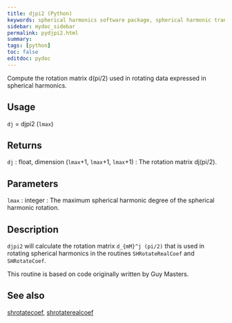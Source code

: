 ```yaml
---
title: djpi2 (Python)
keywords: spherical harmonics software package, spherical harmonic transform, legendre functions, multitaper spectral analysis, fortran, Python, gravity, magnetic field
sidebar: mydoc_sidebar
permalink: pydjpi2.html
summary:
tags: [python]
toc: false
editdoc: pydoc
---
```


Compute the rotation matrix d(pi/2) used in rotating data expressed in spherical harmonics.

## Usage

`dj` = djpi2 (`lmax`)

## Returns

`dj` : float, dimension (`lmax`+1, `lmax`+1, `lmax`+1)
:   The rotation matrix dj(pi/2).

## Parameters

`lmax` : integer
:   The maximum spherical harmonic degree of the spherical harmonic rotation.

## Description

`djpi2` will calculate the rotation matrix `d_{mM}^j (pi/2)` that is used in rotating spherical harmonics in the routines `SHRotateRealCoef` and `SHRotateCoef`.

This routine is based on code originally written by Guy Masters.

## See also

[shrotatecoef](pyshrotatecoef.html), [shrotaterealcoef](pyshrotaterealcoef.html)
